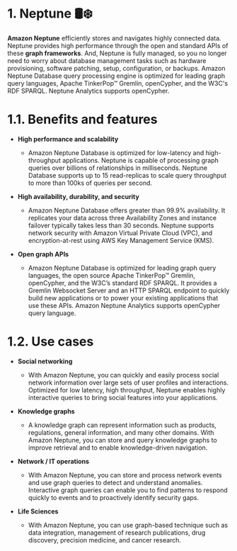 # 1. Neptune 🛢️❄️

**Amazon Neptune** efficiently stores and navigates highly connected data. Neptune provides high performance through the open and standard APIs of these **graph frameworks**. And, Neptune is fully managed, so you no longer need to worry about database management tasks such as hardware provisioning, software patching, setup, configuration, or backups. Amazon Neptune Database query processing engine is optimized for leading graph query languages, Apache TinkerPop™ Gremlin, openCypher, and the W3C's RDF SPARQL. Neptune Analytics supports openCypher.

# 1.1. Benefits and features

- **High performance and scalability**

  - Amazon Neptune Database is optimized for low-latency and high-throughput applications. Neptune is capable of processing graph queries over billions of relationships in milliseconds. Neptune Database supports up to 15 read-replicas to scale query throughput to more than 100ks of queries per second.

- **High availability, durability, and security**

  - Amazon Neptune Database offers greater than 99.9% availability. It replicates your data across three Availability Zones and instance failover typically takes less than 30 seconds. Neptune supports network security with Amazon Virtual Private Cloud (VPC), and encryption-at-rest using AWS Key Management Service (KMS).

- **Open graph APIs**
  - Amazon Neptune Database is optimized for leading graph query languages, the open source Apache TinkerPop™ Gremlin, openCypher, and the W3C’s standard RDF SPARQL. It provides a Gremlin Websocket Server and an HTTP SPARQL endpoint to quickly build new applications or to power your existing applications that use these APIs. Amazon Neptune Analytics supports openCypher query language.

# 1.2. Use cases

- **Social networking**

  - With Amazon Neptune, you can quickly and easily process social network information over large sets of user profiles and interactions. Optimized for low latency, high throughput, Neptune enables highly interactive queries to bring social features into your applications.

- **Knowledge graphs**

  - A knowledge graph can represent information such as products, regulations, general information, and many other domains. With Amazon Neptune, you can store and query knowledge graphs to improve retrieval and to enable knowledge-driven navigation.

- **Network / IT operations**

  - With Amazon Neptune, you can store and process network events and use graph queries to detect and understand anomalies. Interactive graph queries can enable you to find patterns to respond quickly to events and to proactively identify security gaps.

- **Life Sciences**
  - With Amazon Neptune, you can use graph-based technique such as data integration, management of research publications, drug discovery, precision medicine, and cancer research.
